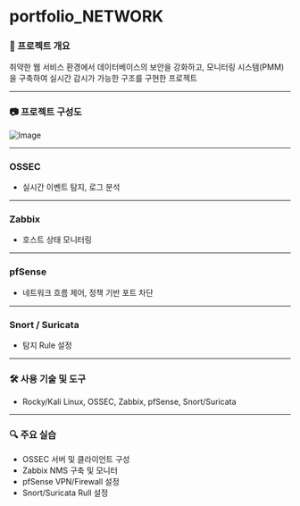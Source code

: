 # portfolio_NETWORK

### 📌 프로젝트 개요
취약한 웹 서비스 환경에서 데이터베이스의 보안을 강화하고, 모니터링 시스템(PMM)을 구축하여 실시간 감시가 가능한 구조를 구현한 프로젝트

---

### 📷 프로젝트 구성도

![Image](https://github.com/user-attachments/assets/781aa068-34fc-4a6c-a8c0-250b354cde86)

---

### OSSEC
- 실시간 이벤트 탐지, 로그 분석

---

### Zabbix
- 호스트 상태 모니터링

---

### pfSense
- 네트워크 흐름 제어, 정책 기반 포트 차단

---

### Snort / Suricata
- 탐지 Rule 설정

---

### 🛠 사용 기술 및 도구

- Rocky/Kali Linux, OSSEC, Zabbix, pfSense, Snort/Suricata

---

### 🔍 주요 실습

- OSSEC 서버 및 클라이언트 구성
- Zabbix NMS 구축 및 모니터
- pfSense VPN/Firewall 설정
- Snort/Suricata Rull 설정
